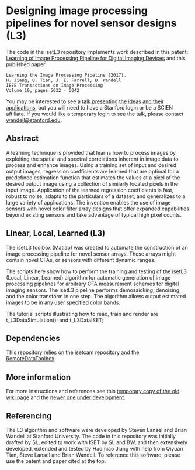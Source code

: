 Designing image processing pipelines for novel sensor designs (L3)
==

The code in the isetL3 repository implements  work described in this patent: [Learning of Image Processing Pipeline for Digital Imaging Devices](https://patents.google.com/patent/US20120307116) and this published paper
```
Learning the Image Processing Pipeline (2017). 
H. Jiang, Q. Tian, J. E. Farrell, B. Wandell
IEEE Transactions on Image Processing
Volume 10, pages 5032 - 5042
```
You may be interested to see a [talk presenting the ideas and their applications](https://talks.stanford.edu/brain-wandell-learning-the-image-processing-pipeline/), but you will need to have a Stanford login or be a SCIEN affiliate.  If you would like a temporary login to see the talk, please contact wandell@stanford.edu.

## Abstract
A learning technique is provided that learns how to process images by exploiting the spatial and spectral correlations inherent in image data to process and enhance images. Using a training set of input and desired output images, regression coefficients are learned that are optimal for a predefined estimation function that estimates the values at a pixel of the desired output image using a collection of similarly located pixels in the input image. Application of the learned regression coefficients is fast, robust to noise, adapts to the particulars of a dataset, and generalizes to a large variety of applications. The invention enables the use of image sensors with novel color filter array designs that offer expanded capabilities beyond existing sensors and take advantage of typical high pixel counts.

## Linear, Local, Learned (L3)
The isetL3 toolbox (Matlab) was created to automate the construction of an image processing pipeline for novel sensor arrays.  These arrays might contain novel CFAs, or sensors with different dynamic ranges.

The scripts here show how to perform the training and testing of the isetL3 (Local, Linear, Learned) algorithm for automatic generation of image processing pipelines for arbitrary CFA measurement schemes for digital imaging sensors. The isetL3 pipeline performs demosaicking, denoising, and the color transform in one step.  The algorithm allows output estimated images to be in any user specified color bands.

The tutorial scripts illustrating how to read, train and render are t_L3DataSimulation(); and t_L3DataISET;

## Dependencies
This repository relies on the isetcam repository and the [RemoteDataToolbox](https://github.com/isetbio/RemoteDataToolbox/wiki).

## More information
For more instructions and references see this [temporary copy of the old wiki page](https://github.com/isetcam/isetL3/wiki/Scratch---from-old-pdc-wiki) and the [newer one under development](https://github.com/isetcam/isetL3/wiki).

## Referencing
The L3 algorithm and software were developed by Steven Lansel and Brian Wandell at Stanford University.  The code in this repository was initially drafted by SL, edited to work with ISET by SL and BW, and then extensively developed, extended and tested by Haomiao Jiang with help from Qiyuan Tian, Steve Lansel and Brian Wandell.  To reference this software, please use the patent and paper cited at the top.


